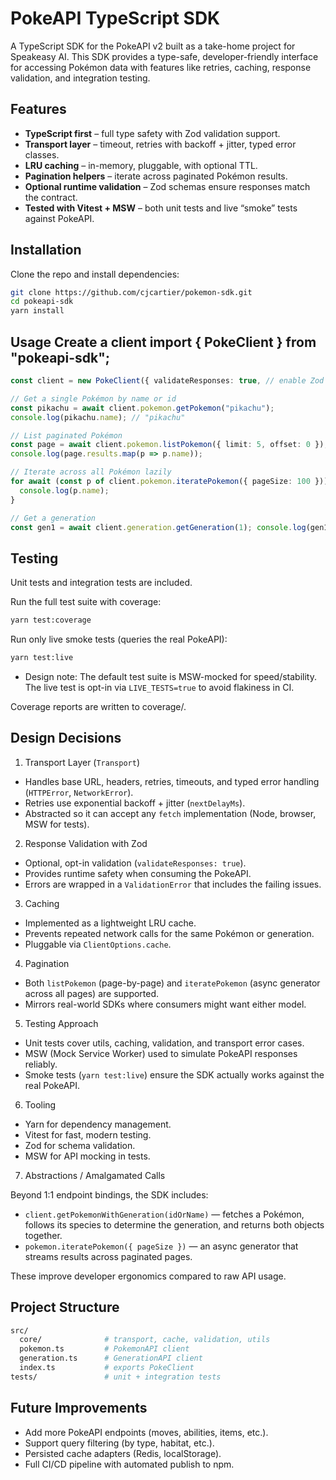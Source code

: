# PokeAPI TypeScript SDK

A TypeScript SDK for the PokeAPI v2 built as a take-home project for Speakeasy AI. This SDK provides a type-safe,
developer-friendly interface for accessing Pokémon data with features like retries, caching, response validation, and
integration testing.

## Features

- **TypeScript first** – full type safety with Zod validation support.
- **Transport layer** – timeout, retries with backoff + jitter, typed error classes.
- **LRU caching** – in-memory, pluggable, with optional TTL.
- **Pagination helpers** – iterate across paginated Pokémon results.
- **Optional runtime validation** – Zod schemas ensure responses match the contract.
- **Tested with Vitest + MSW** – both unit tests and live “smoke” tests against PokeAPI.

## Installation

Clone the repo and install dependencies:

```bash
git clone https://github.com/cjcartier/pokemon-sdk.git
cd pokeapi-sdk
yarn install
```

## Usage Create a client import { PokeClient } from "pokeapi-sdk";

```ts
const client = new PokeClient({ validateResponses: true, // enable Zod validation });

// Get a single Pokémon by name or id
const pikachu = await client.pokemon.getPokemon("pikachu");
console.log(pikachu.name); // "pikachu"

// List paginated Pokémon
const page = await client.pokemon.listPokemon({ limit: 5, offset: 0 });
console.log(page.results.map(p => p.name));

// Iterate across all Pokémon lazily
for await (const p of client.pokemon.iteratePokemon({ pageSize: 100 })) {
  console.log(p.name);
}

// Get a generation
const gen1 = await client.generation.getGeneration(1); console.log(gen1.name);
```

## Testing

Unit tests and integration tests are included.

Run the full test suite with coverage:

```bash
yarn test:coverage
```

Run only live smoke tests (queries the real PokeAPI):

```bash
yarn test:live
```

- Design note: The default test suite is MSW-mocked for speed/stability. The live test is opt-in via `LIVE_TESTS=true`
  to avoid flakiness in CI.

Coverage reports are written to coverage/.

## Design Decisions

1. Transport Layer (`Transport`)

- Handles base URL, headers, retries, timeouts, and typed error handling (`HTTPError`, `NetworkError`).
- Retries use exponential backoff + jitter (`nextDelayMs`).
- Abstracted so it can accept any `fetch` implementation (Node, browser, MSW for tests).

2. Response Validation with Zod

- Optional, opt-in validation (`validateResponses: true`).
- Provides runtime safety when consuming the PokeAPI.
- Errors are wrapped in a `ValidationError` that includes the failing issues.

3. Caching

- Implemented as a lightweight LRU cache.
- Prevents repeated network calls for the same Pokémon or generation.
- Pluggable via `ClientOptions.cache`.

4. Pagination

- Both `listPokemon` (page-by-page) and `iteratePokemon` (async generator across all pages) are supported.
- Mirrors real-world SDKs where consumers might want either model.

5. Testing Approach

- Unit tests cover utils, caching, validation, and transport error cases.
- MSW (Mock Service Worker) used to simulate PokeAPI responses reliably.
- Smoke tests (`yarn test:live`) ensure the SDK actually works against the real PokeAPI.

6. Tooling

- Yarn for dependency management.
- Vitest for fast, modern testing.
- Zod for schema validation.
- MSW for API mocking in tests.

7. Abstractions / Amalgamated Calls

Beyond 1:1 endpoint bindings, the SDK includes:

- `client.getPokemonWithGeneration(idOrName)` — fetches a Pokémon, follows its species to determine the generation, and
  returns both objects together.
- `pokemon.iteratePokemon({ pageSize })` — an async generator that streams results across paginated pages.

These improve developer ergonomics compared to raw API usage.

## Project Structure

```bash
src/
  core/              # transport, cache, validation, utils
  pokemon.ts         # PokemonAPI client
  generation.ts      # GenerationAPI client
  index.ts           # exports PokeClient
tests/               # unit + integration tests
```

## Future Improvements

- Add more PokeAPI endpoints (moves, abilities, items, etc.).
- Support query filtering (by type, habitat, etc.).
- Persisted cache adapters (Redis, localStorage).
- Full CI/CD pipeline with automated publish to npm.
